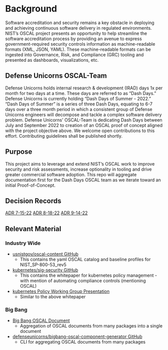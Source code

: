 # Background
Software accreditation and security remains a key obstacle in deploying and achieving continuous software delivery in regulated environments. NIST’s OSCAL project presents an opportunity to help streamline the software accreditation process by providing an avenue to express government-required security controls information as machine-readable formats (XML, JSON, YAML). These machine-readable formats can be ingested into Governance, Risk, and Compliance (GRC) tooling and presented as dashboards, visualizations, etc. 

## Defense Unicorns OSCAL-Team
Defense Unicorns holds internal research & development (IRAD) days 1x per month for two days at a time. These days are referred to as “Dash Days.” Defense Unicorns is currently holding “Dash Days of Summer - 2022.” “Dash Days of Summer” is a series of three Dash Days, equating to 6-7 days over a three month period in which a consistent group of Defense Unicorns engineers will decompose and tackle a complex software delivery problem. 
Defense Unicorns' OSCAL-Team is dedicating Dash Days between July and September 2022 to creation of an OSCAL proof of concept aligned with the project objective above. 
We welcome open contributions to this effort. Contributing guidelines shall be published shortly. 

## Purpose
This project aims to leverage and extend NIST’s OSCAL work to improve security and risk assessments, increase optionality in tooling and drive greater commercial software adoption. This repo will aggregate documentation first for the Dash Days OSCAL team as we iterate toward an initial Proof-of-Concept.

## Decision Records
[ADR 7-15-22](./ADR/ADR-7-15.md)
[ADR 8-18-22](./ADR/ADR-8-18.md)
[ADR 9-14-22](./ADR/ADR-9-14.md)

## Relevant Material

### Industry Wide
- [usnistgov/oscal-content GitHub](https://github.com/usnistgov/oscal-content/tree/main/nist.gov/SP800-53/rev5/yaml)
    - This contains the yaml OSCAL catalog and baseline profiles for NIST_SP-800-53_rev5
- [kubernetes/sig-security GitHub](https://github.com/kubernetes/sig-security/blob/main/sig-security-docs/papers/policy/kubernetes-policy-management.md)
    - This contains the whitepaper for kubernetes policy management - with mention of automating compliance controls (mentioning OSCAL)
- [kubernetes Policy Working Group Presentation](https://csrc.nist.gov/csrc/media/Events/2022/3rd-oscal-workshop/documents/2.5%20-%20Main%20-%20IBM_Oscal%20Workshop%20Kubernetes%20Policy%20Working%20Group.pdf)
    - Similar to the above whitepaper

### Big Bang
- [Big Bang OSCAL Document](https://repo1.dso.mil/platform-one/big-bang/bigbang/-/blob/master/oscal-component.yaml)
    - Aggregation of OSCAL documents from many packages into a single document
- [defenseunicorns/bigbang-oscal-component-generator GitHub](https://github.com/defenseunicorns/bigbang-oscal-component-generator)
    - CLI for aggregating OSCAL documents from many packages

